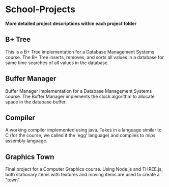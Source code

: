 # School-Projects

**More detailed project descriptions within each project folder**

## B+ Tree
This is a B+ Tree implementation for a Database Management Systems course. The B+ Tree inserts, removes, and sorts all values in a database for same time searches of all values in the database.

## Buffer Manager
Buffer Manager implementation for a Database Management Systems course. The Buffer Manager implements the clock algorithm to allocate space in the database buffer.

## Compiler
A working compiler implemented using java. Takes in a language similar to C (for the course, we called it the 'egg' language) and compiles to mips assembly language.

## Graphics Town
Final project for a Computer Graphics course. Using Node.js and THREE.js, both stationary items with textures and moving items are used to create a "town".
